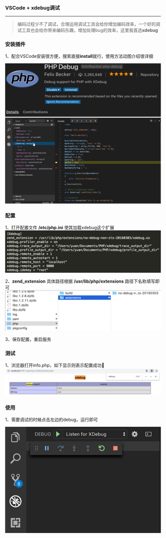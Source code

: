 ### VSCode + xdebug调试
------

>编码过程少不了调试，合理运用调试工具会给你增加编码效率，一个好的调试工具也会给你带来编码乐趣，增加处理bug的效率，这里我首选**xdebug**

### 安装插件

1、配合VSCode安装很方便，搜索直接**install**就行，使用方法动图介绍很详细

![avatar](./img/使用方法.png)
![avatar](./img/使用.png)

### 配置

1、打开配置文件 **/etc/php.ini** 使其加载xdebug这个扩展
![avatar](./img/配置.png)

2、**zend_extension** 具体路径根据 **/usr/lib/php/extensions** 路径下名称填写即可
![avatar](./img/插件地址.png)

3、保存配置，重启服务

### 测试

1、浏览器打开info.php，如下显示则表示配置成功💯
![avatar](./img/验证.png)

### 使用

1、需要调试的时候点击左边的debug，运行即可

![avatar](./img/使用2.png)
